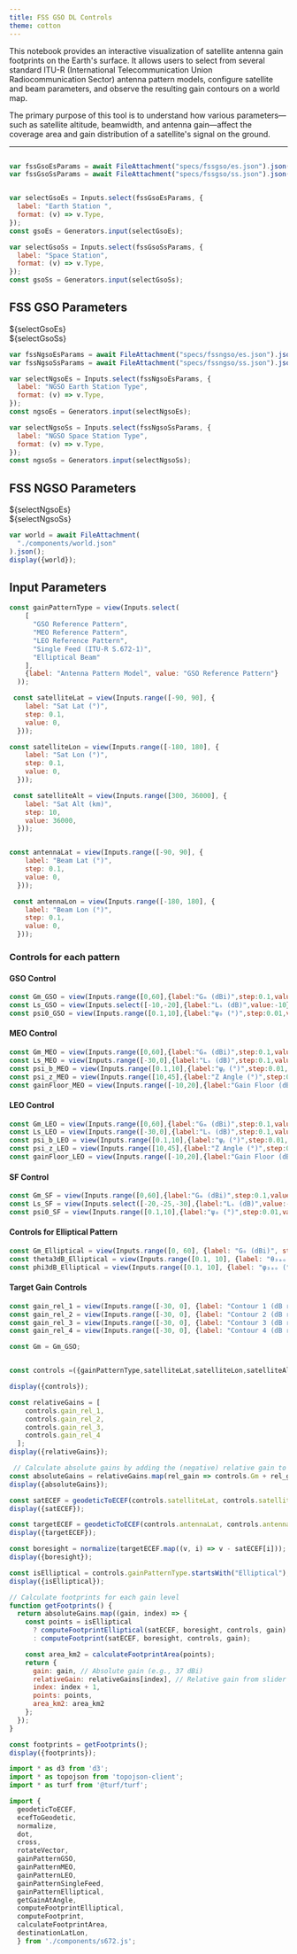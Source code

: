 ```yaml
---
title: FSS GSO DL Controls
theme: cotton
---
```


This notebook provides an interactive visualization of satellite antenna gain footprints on the Earth's surface. It allows users to select from several standard ITU-R (International Telecommunication Union Radiocommunication Sector) antenna pattern models, configure satellite and beam parameters, and observe the resulting gain contours on a world map.

The primary purpose of this tool is to understand how various parameters—such as satellite altitude, beamwidth, and antenna gain—affect the coverage area and gain distribution of a satellite's signal on the ground.



-------

```js

var fssGsoEsParams = await FileAttachment("specs/fssgso/es.json").json();
var fssGsoSsParams = await FileAttachment("specs/fssgso/ss.json").json();
```

```js

var selectGsoEs = Inputs.select(fssGsoEsParams, {
  label: "Earth Station ",
  format: (v) => v.Type,
});
const gsoEs = Generators.input(selectGsoEs);

var selectGsoSs = Inputs.select(fssGsoSsParams, {
  label: "Space Station",
  format: (v) => v.Type,
});
const gsoSs = Generators.input(selectGsoSs);
```




<h2>FSS GSO Parameters</h2>
<div class="grid grid-cols-2">
  <div class="card">
    ${selectGsoEs}
    
     
  </div>
  
  <div class="card">
    ${selectGsoSs}
    
    
  </div>
</div>

 


```js 
var fssNgsoEsParams = await FileAttachment("specs/fssngso/es.json").json();
var fssNgsoSsParams = await FileAttachment("specs/fssngso/ss.json").json();
```

```js
var selectNgsoEs = Inputs.select(fssNgsoEsParams, {
  label: "NGSO Earth Station Type",
  format: (v) => v.Type,
});
const ngsoEs = Generators.input(selectNgsoEs);

var selectNgsoSs = Inputs.select(fssNgsoSsParams, {
  label: "NGSO Space Station Type",
  format: (v) => v.Type,
});
const ngsoSs = Generators.input(selectNgsoSs);
```


<h2>FSS NGSO Parameters</h2>
<div class="grid grid-cols-2">
  <div class="card">
    ${selectNgsoEs}
    
     
  </div>
  
  <div class="card">
    ${selectNgsoSs}
    
    
  </div>
</div>

  


```js 
var world = await FileAttachment(
  "./components/world.json"
).json();
display({world});
```

## Input Parameters

```js
const gainPatternType = view(Inputs.select(
    [
      "GSO Reference Pattern", 
      "MEO Reference Pattern", 
      "LEO Reference Pattern", 
      "Single Feed (ITU-R S.672-1)",
      "Elliptical Beam"
    ], 
    {label: "Antenna Pattern Model", value: "GSO Reference Pattern"}
  ));

 const satelliteLat = view(Inputs.range([-90, 90], {
    label: "Sat Lat (°)",
    step: 0.1,
    value: 0,
  }));

const satelliteLon = view(Inputs.range([-180, 180], {
    label: "Sat Lon (°)",
    step: 0.1,
    value: 0,
  }));

 const satelliteAlt = view(Inputs.range([300, 36000], {
    label: "Sat Alt (km)",
    step: 10,
    value: 36000,
  }));


const antennaLat = view(Inputs.range([-90, 90], {
    label: "Beam Lat (°)",
    step: 0.1,
    value: 0,
  }));

 const antennaLon = view(Inputs.range([-180, 180], {
    label: "Beam Lon (°)",
    step: 0.1,
    value: 0,
  }));
```

### Controls for each pattern


<div style="display:block" >

  <div class="grid grid-cols-3"  style="grid-auto-rows: auto;">

  <div class="card">


#### GSO Control

```js
const Gm_GSO = view(Inputs.range([0,60],{label:"Gₘ (dBi)",step:0.1,value:40}));
const Ls_GSO = view(Inputs.select([-10,-20],{label:"Lₛ (dB)",value:-10}));
const psi0_GSO = view(Inputs.range([0.1,10],{label:"ψ₀ (°)",step:0.01,value:1.5}));
```
</div>

  <div class="card">

#### MEO Control
```js
const Gm_MEO = view(Inputs.range([0,60],{label:"Gₘ (dBi)",step:0.1,value:35}));
const Ls_MEO = view(Inputs.range([-30,0],{label:"Lₛ (dB)",step:0.1,value:-12}));
const psi_b_MEO = view(Inputs.range([0.1,10],{label:"ψᵦ (°)",step:0.01,value:1.6}));
const psi_z_MEO = view(Inputs.range([10,45],{label:"Z Angle (°)",step:0.1,value:20.0}));
const gainFloor_MEO = view(Inputs.range([-10,20],{label:"Gain Floor (dBi)",step:0.1,value:3}));
```
 </div>

  <div class="card">

#### LEO Control

```js
const Gm_LEO = view(Inputs.range([0,60],{label:"Gₘ (dBi)",step:0.1,value:35}));
const Ls_LEO = view(Inputs.range([-30,0],{label:"Lₛ (dB)",step:0.1,value:-6.75}));
const psi_b_LEO = view(Inputs.range([0.1,10],{label:"ψᵦ (°)",step:0.01,value:1.6}));
const psi_z_LEO = view(Inputs.range([10,45],{label:"Z Angle (°)",step:0.1,value:20.4}));
const gainFloor_LEO = view(Inputs.range([-10,20],{label:"Gain Floor (dBi)",step:0.1,value:5}));
```
</div>

</div>


#### SF Control

```js 
const Gm_SF = view(Inputs.range([0,60],{label:"Gₘ (dBi)",step:0.1,value:40}));
const Ls_SF = view(Inputs.select([-20,-25,-30],{label:"Lₛ (dB)",value:-25}));
const psi0_SF = view(Inputs.range([0.1,10],{label:"ψ₀ (°)",step:0.01,value:1.5}));
```
</div>

</div>

<div style="display:block" >

  <div class="grid grid-cols-2"  style="grid-auto-rows: auto;">

  <div class="card">

#### Controls for Elliptical Pattern

 
```js
const Gm_Elliptical = view(Inputs.range([0, 60], {label: "G₀ (dBi)", step: 0.1, value: 45}));
const theta3dB_Elliptical = view(Inputs.range([0.1, 10], {label: "θ₃ₐₒ (°)", step: 0.05, value: 2.5}));
const phi3dB_Elliptical = view(Inputs.range([0.1, 10], {label: "φ₃ₐₒ (°)", step: 0.05, value: 1.5}));
```
</div>

  <div class="card">

#### Target Gain Controls

```js
const gain_rel_1 = view(Inputs.range([-30, 0], {label: "Contour 1 (dB rel. to Gₘ)", step: 0.1, value: -3}));
const gain_rel_2 = view(Inputs.range([-30, 0], {label: "Contour 2 (dB rel. to Gₘ)", step: 0.1, value: -6}));
const gain_rel_3 = view(Inputs.range([-30, 0], {label: "Contour 3 (dB rel. to Gₘ)", step: 0.1, value: -10}));
const gain_rel_4 = view(Inputs.range([-30, 0], {label: "Contour 4 (dB rel. to Gₘ)", step: 0.1, value: -20}));
```

```js
const Gm = Gm_GSO;
```

</div>

</div>

```js 

const controls =({gainPatternType,satelliteLat,satelliteLon,satelliteAlt,gain_rel_1, gain_rel_2, gain_rel_3, gain_rel_4 ,satelliteLat, satelliteLon, satelliteAlt,antennaLat, antennaLon,Gm});

display({controls});

```


```js 
const relativeGains = [
    controls.gain_rel_1,
    controls.gain_rel_2,
    controls.gain_rel_3,
    controls.gain_rel_4
  ];
display({relativeGains});

 // Calculate absolute gains by adding the (negative) relative gain to Gm
const absoluteGains = relativeGains.map(rel_gain => controls.Gm + rel_gain);
display({absoluteGains});

const satECEF = geodeticToECEF(controls.satelliteLat, controls.satelliteLon, controls.satelliteAlt);
display({satECEF});

const targetECEF = geodeticToECEF(controls.antennaLat, controls.antennaLon, 0);
display({targetECEF});

const boresight = normalize(targetECEF.map((v, i) => v - satECEF[i]));
display({boresight});

const isElliptical = controls.gainPatternType.startsWith("Elliptical");
display({isElliptical});
```

```js
// Calculate footprints for each gain level
function getFootprints() {
  return absoluteGains.map((gain, index) => {
    const points = isElliptical
      ? computeFootprintElliptical(satECEF, boresight, controls, gain)
      : computeFootprint(satECEF, boresight, controls, gain);

    const area_km2 = calculateFootprintArea(points);
    return {
      gain: gain, // Absolute gain (e.g., 37 dBi)
      relativeGain: relativeGains[index], // Relative gain from slider (e.g., -3 dB)
      index: index + 1,
      points: points,
      area_km2: area_km2
    };
  });
}
```

```js
const footprints = getFootprints();
display({footprints});
```

```js
import * as d3 from 'd3';
import * as topojson from 'topojson-client';
import * as turf from '@turf/turf';
```

```js
import {
  geodeticToECEF,
  ecefToGeodetic,
  normalize,
  dot,
  cross,
  rotateVector,
  gainPatternGSO,
  gainPatternMEO,
  gainPatternLEO,
  gainPatternSingleFeed,
  gainPatternElliptical,
  getGainAtAngle,
  computeFootprintElliptical,
  computeFootprint,
  calculateFootprintArea,
  destinationLatLon,
  } from './components/s672.js';
```
